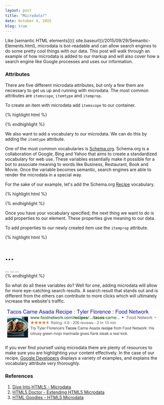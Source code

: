 ```yaml
---
layout: post
title: "Microdata?"
date: October 4, 2015
blog: true
---
```


Like [semantic HTML elements]({{ site.baseurl}}/2015/09/29/Semantic-Elements.html), microdata is bot-readable and can allow search engines to do some pretty cool things with our data. This post will walk through an example of how microdata is added to our markup and will also cover how a search engine like Google processes and uses our information.

### Attributes

There are five different microdata attributes, but only a few them are necessary to get us up and running with microdata. The most common attributes are `itemscope`, `itemtype` and `itemprop`.

To create an item with microdata add `itemscope` to our container.

{% highlight html %}
<div itemscope></div>
{% endhighlight %}

We also want to add a vocabulary to our microdata. We can do this by adding the `itemtype` attribute.

One of the most common vocabularies is [Schema.org](http://schema.org). Schema.org is a collaboration of Google, Bing and Yahoo that aims to create a standardized vocabulary for web use. These variables essentially make it possible for a bot to associate meaning to words like Business, Restaurant, Book and Movie. Once the variable becomes semantic, search engines are able to render the microdata in a special way.

For the sake of our example, let's add the Schema.org [Recipe](http://schema.org/Recipe) vocabulary.

{% highlight html %}
<div itemscope itemtype="http://schema.org/Recipe"></div>
{% endhighlight %}

Once you have your vocabulary specified, the next thing we want to do is add properties to our element. These properties give meaning to our data.

To add properties to our newly created item use the `itemprop` attribute.

{% highlight html %}
<div itemscope itemtype="http://schema.org/Recipe">
  <h1 itemprop="name"> ... </h1>
  <span itemprop="recipeIngredient"> ... </span>
  <span itemprop="recipeIngredient"> ... </span>
  <span itemprop="recipeIngredient"> ... </span>
</div>
{% endhighlight %}

So what do all these variables do? Well for one, adding microdata will allow for more eye-catching search results. A search result that stands out and is different from the others can contribute to more clicks which will ultimately increase the website's traffic.

<div class="image-container image-container--small">
  <img src="/assets/images/blog/microdata/microdata.png">
</div>

If you ever find yourself using microdata there are plenty of resources to make sure you are highlighting your content effectively. In the case of our recipe, [Google Developers](https://developers.google.com/structured-data/rich-snippets/recipes) displays a variety of examples, and explains the vocabulary attribute very thoroughly.

### References
1. [Dive Into HTML5 - Microdata](http://diveintohtml5.info/extensibility.html)
2. [HTML5 Doctor - Extending HTML5 Microdata](http://html5doctor.com/microdata/)
3. [HTML Goodies - HTML5 Microdata](http://www.htmlgoodies.com/html5/Web-Developer-Tutorial-HTML5-Microdata-3920016.htm#fbid=4RysEGf-yCX)
